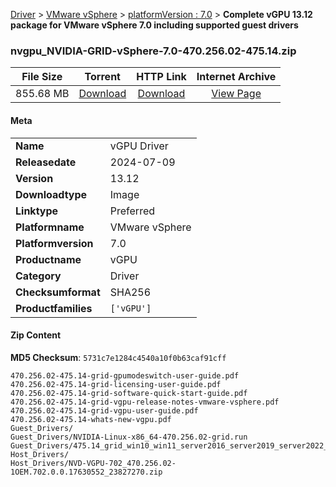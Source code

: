 
[Driver](/README.md)  >  [VMware vSphere](/index/Driver/VMware_vSphere.md)  >  [platformVersion : 7.0](/index/Driver/VMware_vSphere/7.0.md)  >  **Complete vGPU 13.12 package for VMware vSphere 7.0 including supported guest drivers**


### nvgpu_NVIDIA-GRID-vSphere-7.0-470.256.02-475.14.zip

| **File Size** | **Torrent**  | **HTTP Link** | **Internet Archive** |
|:-------------:|:------------:|:-------------:|:--------------------:|
| 855.68 MB |  [Download](https://archive.org/download/nvgpu_NVIDIA-GRID-vSphere-7.0-470.256.02-475.14.zip/nvgpu_NVIDIA-GRID-vSphere-7.0-470.256.02-475.14.zip_archive.torrent)       | [Download](https://archive.org/compress/nvgpu_NVIDIA-GRID-vSphere-7.0-470.256.02-475.14.zip) | [View Page](https://archive.org/details/nvgpu_NVIDIA-GRID-vSphere-7.0-470.256.02-475.14.zip)       |

#### Meta

<table>
<tr><td><strong>Name</strong></td><td>vGPU Driver</td></tr>
<tr><td><strong>Releasedate</strong></td><td>2024-07-09</td></tr>
<tr><td><strong>Version</strong></td><td>13.12</td></tr>
<tr><td><strong>Downloadtype</strong></td><td>Image</td></tr>
<tr><td><strong>Linktype</strong></td><td>Preferred</td></tr>
<tr><td><strong>Platformname</strong></td><td>VMware vSphere</td></tr>
<tr><td><strong>Platformversion</strong></td><td>7.0</td></tr>
<tr><td><strong>Productname</strong></td><td>vGPU</td></tr>
<tr><td><strong>Category</strong></td><td>Driver</td></tr>
<tr><td><strong>Checksumformat</strong></td><td>SHA256</td></tr>
<tr><td><strong>Productfamilies</strong></td><td><code>['vGPU']</code></td></tr>
</table>

#### Zip Content

**MD5 Checksum**: `5731c7e1284c4540a10f0b63caf91cff`

```text
470.256.02-475.14-grid-gpumodeswitch-user-guide.pdf
470.256.02-475.14-grid-licensing-user-guide.pdf
470.256.02-475.14-grid-software-quick-start-guide.pdf
470.256.02-475.14-grid-vgpu-release-notes-vmware-vsphere.pdf
470.256.02-475.14-grid-vgpu-user-guide.pdf
470.256.02-475.14-whats-new-vgpu.pdf
Guest_Drivers/
Guest_Drivers/NVIDIA-Linux-x86_64-470.256.02-grid.run
Guest_Drivers/475.14_grid_win10_win11_server2016_server2019_server2022_64bit_international.exe
Host_Drivers/
Host_Drivers/NVD-VGPU-702_470.256.02-1OEM.702.0.0.17630552_23827270.zip
```